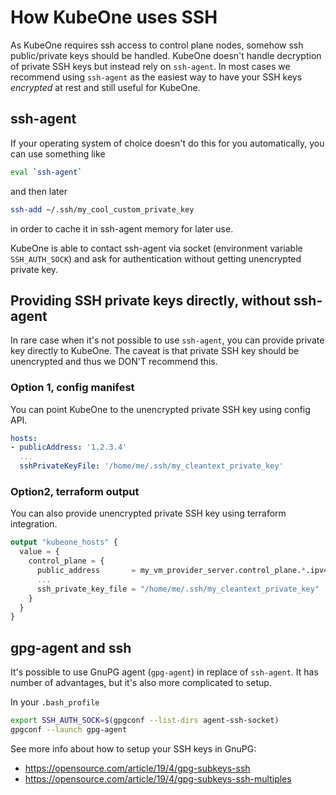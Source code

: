 # How KubeOne uses SSH
As KubeOne requires ssh access to control plane nodes, somehow ssh
public/private keys should be handled. KubeOne doesn't handle decryption of
private SSH keys but instead rely on `ssh-agent`. In most cases we recommend
using `ssh-agent` as the easiest way to have your SSH keys *encrypted* at rest
and still useful for KubeOne.

## ssh-agent
If your operating system of choice doesn't do this for you automatically, you
can use something like
```bash
eval `ssh-agent`
```

and then later
```bash
ssh-add ~/.ssh/my_cool_custom_private_key
```

in order to cache it in ssh-agent memory for later use.

KubeOne is able to contact ssh-agent via socket (environment variable
`SSH_AUTH_SOCK`) and ask for authentication without getting unencrypted private
key.

## Providing SSH private keys directly, without ssh-agent
In rare case when it's not possible to use `ssh-agent`, you can provide private
key directly to KubeOne. The caveat is that private SSH key should be
unencrypted and thus we DON'T recommend this.

### Option 1, config manifest
You can point KubeOne to the unencrypted private SSH key using config API.

```yaml
hosts:
- publicAddress: '1.2.3.4'
  ...
  sshPrivateKeyFile: '/home/me/.ssh/my_cleantext_private_key'
```

### Option2, terraform output
You can also provide unencrypted private SSH key using terraform integration.

```terraform
output "kubeone_hosts" {
  value = {
    control_plane = {
      public_address       = my_vm_provider_server.control_plane.*.ipv4_address
      ...
      ssh_private_key_file = "/home/me/.ssh/my_cleantext_private_key"
    }
  }
}
```

## gpg-agent and ssh
It's possible to use GnuPG agent (`gpg-agent`) in replace of `ssh-agent`. It has
number of advantages, but it's also more complicated to setup.

In your `.bash_profile`
```bash
export SSH_AUTH_SOCK=$(gpgconf --list-dirs agent-ssh-socket)
gpgconf --launch gpg-agent
```

See more info about how to setup your SSH keys in GnuPG:
* https://opensource.com/article/19/4/gpg-subkeys-ssh
* https://opensource.com/article/19/4/gpg-subkeys-ssh-multiples
